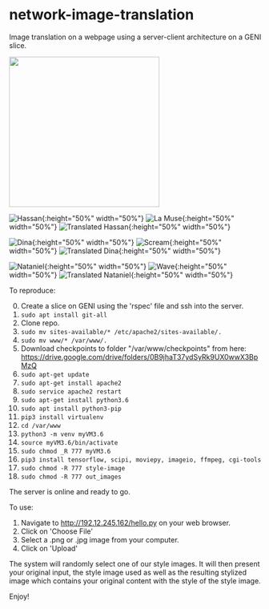 # network-image-translation
Image translation on a webpage using a server-client architecture on a GENI slice.

<img src="images/hassan.jpg" width="300">

![Hassan](images/hassan.jpg?raw=true "Hassan"){:height="50%" width="50%"}
![La Muse](images/la_muse.jpg?raw=true "La Muse"){:height="50%" width="50%"}
![Translated Hassan](images/hassan_translated.jpg?raw=true "Translated Hassan"){:height="50%" width="50%"}

![Dina](images/dina.jpg?raw=true "Dina"){:height="50%" width="50%"}
![Scream](images/scream.jpg?raw=true "Scream"){:height="50%" width="50%"}
![Translated Dina](images/dina_translated.jpg?raw=true "Translated Dina"){:height="50%" width="50%"}

![Nataniel](images/nataniel.png?raw=true "Nataniel"){:height="50%" width="50%"}
![Wave](images/wave.jpg?raw=true "Wave"){:height="50%" width="50%"}
![Translated Nataniel](images/nataniel_translated.png?raw=true "Translated Nataniel"){:height="50%" width="50%"}


To reproduce:

0. Create a slice on GENI using the 'rspec' file and ssh into the server.
1. ```sudo apt install git-all```
2. Clone repo.
3. ```sudo mv sites-available/* /etc/apache2/sites-available/.```
4. ```sudo mv www/* /var/www/.```
5. Download checkpoints to folder "/var/www/checkpoints" from here: https://drive.google.com/drive/folders/0B9jhaT37ydSyRk9UX0wwX3BpMzQ
6. ```sudo apt-get update```
7. ```sudo apt-get install apache2```
8. ```sudo service apache2 restart```
9. ```sudo apt-get install python3.6```
10. ```sudo apt install python3-pip```
11. ```pip3 install virtualenv```
12. ```cd /var/www```
13. ```python3 -m venv myVM3.6```
14. ```source myVM3.6/bin/activate```
15. ```sudo chmod _R 777 myVM3.6```
16. ```pip3 install tensorflow, scipi, moviepy, imageio, ffmpeg, cgi-tools```
17. ```sudo chmod -R 777 style-image```
18. ```sudo chmod -R 777 out_images```

The server is online and ready to go.

To use:

1. Navigate to http://192.12.245.162/hello.py on your web browser.
2. Click on 'Choose File'
3. Select a .png or .jpg image from your computer.
4. Click on 'Upload'

The system will randomly select one of our style images. It will then present your original input, the style image used as well as the resulting stylized image which contains your original content with the style of the style image.

Enjoy!
